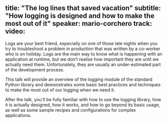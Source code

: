 title: "The log lines that saved vacation"
subtitle: "How logging is designed and how to make the most out of it"
speaker: mario-corchero
track: 
video:
---
Logs are your best friend, especially on one of those late nights when you try to troubleshoot a problem in production that was written by a co-worker who is on holiday. Logs are the main way to know what is happening with an application at runtime, but we don’t realise how important they are until we actually need them. Unfortunately, they are usually an under-estimated part of the development process.

This talk will provide an overview of the logging module of the standard Python library and demonstrates some basic best practices and techniques to make the most out of our logging when we need it.

After the talk, you'll be fully familiar with how to use the logging library, how it is actually designed, how it works, and how to go beyond its basic usage, as well as some sample recipes and configurations for complex applications.